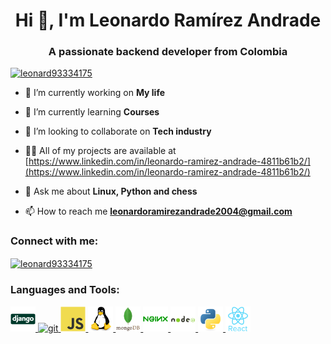 <h1 align="center">Hi 👋, I'm Leonardo Ramírez Andrade</h1>
<h3 align="center">A passionate backend developer from Colombia</h3>

<p align="left"> <a href="https://twitter.com/leonard93334175" target="blank"><img src="https://img.shields.io/twitter/follow/leonard93334175?logo=twitter&style=for-the-badge" alt="leonard93334175" /></a> </p>

- 🔭 I’m currently working on **My life**

- 🌱 I’m currently learning **Courses**

- 👯 I’m looking to collaborate on **Tech industry**

- 👨‍💻 All of my projects are available at [https://www.linkedin.com/in/leonardo-ramirez-andrade-4811b61b2/](https://www.linkedin.com/in/leonardo-ramirez-andrade-4811b61b2/)

- 💬 Ask me about **Linux, Python and chess**

- 📫 How to reach me **leonardoramirezandrade2004@gmail.com**

<h3 align="left">Connect with me:</h3>
<p align="left">
<a href="https://twitter.com/leonard93334175" target="blank"><img align="center" src="https://raw.githubusercontent.com/rahuldkjain/github-profile-readme-generator/neutral-icons/src/images/icons/Social/twitter.svg" alt="leonard93334175" height="30" width="40" /></a>
</p>

<h3 align="left">Languages and Tools:</h3>
<p align="left"> <a href="https://www.djangoproject.com/" target="_blank"> <img src="https://raw.githubusercontent.com/devicons/devicon/master/icons/django/django-original.svg" alt="django" width="40" height="40"/> </a> <a href="https://git-scm.com/" target="_blank"> <img src="https://www.vectorlogo.zone/logos/git-scm/git-scm-icon.svg" alt="git" width="40" height="40"/> </a> <a href="https://developer.mozilla.org/en-US/docs/Web/JavaScript" target="_blank"> <img src="https://raw.githubusercontent.com/devicons/devicon/master/icons/javascript/javascript-original.svg" alt="javascript" width="40" height="40"/> </a> <a href="https://www.linux.org/" target="_blank"> <img src="https://raw.githubusercontent.com/devicons/devicon/master/icons/linux/linux-original.svg" alt="linux" width="40" height="40"/> </a> <a href="https://www.mongodb.com/" target="_blank"> <img src="https://raw.githubusercontent.com/devicons/devicon/master/icons/mongodb/mongodb-original-wordmark.svg" alt="mongodb" width="40" height="40"/> </a> <a href="https://www.nginx.com" target="_blank"> <img src="https://raw.githubusercontent.com/devicons/devicon/master/icons/nginx/nginx-original.svg" alt="nginx" width="40" height="40"/> </a> <a href="https://nodejs.org" target="_blank"> <img src="https://raw.githubusercontent.com/devicons/devicon/master/icons/nodejs/nodejs-original-wordmark.svg" alt="nodejs" width="40" height="40"/> </a> <a href="https://www.python.org" target="_blank"> <img src="https://raw.githubusercontent.com/devicons/devicon/master/icons/python/python-original.svg" alt="python" width="40" height="40"/> </a> <a href="https://reactjs.org/" target="_blank"> <img src="https://raw.githubusercontent.com/devicons/devicon/master/icons/react/react-original-wordmark.svg" alt="react" width="40" height="40"/> </a> </p>

